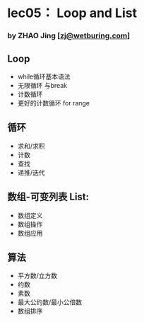 # lec05： Loop and List
### by ZHAO Jing  [zj@wetburing.com]


## Loop 
- while循环基本语法
- 无限循环 与break
- 计数循环
- 更好的计数循环 for range

## 循环
- 求和/求积
- 计数
- 查找
- 递推/迭代



## 数组-可变列表 List:
- 数组定义
- 数组操作
- 数组应用


## 算法
- 平方数/立方数
- 约数
- 素数
- 最大公约数/最小公倍数
- 数组排序